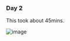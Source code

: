 ### Day 2

This took about 45mins.

![image](https://user-images.githubusercontent.com/94362354/205243718-f7ea3233-76e3-40da-95f7-cc29a55f01dd.png)
